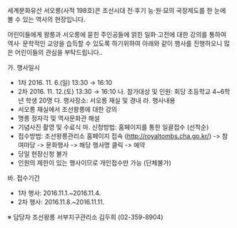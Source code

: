 세계문화유산 서오릉(사적 198호)은 조선시대 전·후기 능·원·묘의 국장제도를 한 눈에 볼 수 있는 역사의 현장입니다.

어린이들에게 왕릉과 서오릉에 묻힌 주인공들에 얽힌 일화·고전에 대한 강의를 통하여 역사· 문학적인 교양을 습득할 수 있도록 하기위하여 아래와 같이 행사를 진행하오니 많은 어린이들의 관심을 부탁드립니다..

가. 행사일시
   - 1차 2016. 11. 6.(일) 13:30 → 16:10
   - 2차 2016. 11. 12.(토) 13:30 → 16:10
나. 참가대상 및 인원: 회당 초등학교 4~6학년 학생 20명
다. 행사장소: 서오릉 재실 및 경내
라. 행사내용
   - 서오릉 재실에서 조선왕릉에 대한 강의
   - 명릉 정자각 및 역사문화관 해설
   - 기념사진 촬영 및 수료식
마. 신청방법: 홈페이지를 통한 일괄접수 (선착순)
   - 접수방법: 조선왕릉관리소 홈페이지 접속 (http://royaltombs.cha.go.kr/)
     -> 참여마당 -> 문화행사 -> 해당 행사명 클릭 -> 예약
   - 당일 현장신청 불가
   - 인원의 제한이 있는 행사이므로 개인접수만 가능 (단체불가)

바. 접수기간
   - 1차 행사: 2016.11.1.~2016.11.4.
   - 2차 행사: 2016.11.8.~2016.11.11.

※ 담당자 조선왕릉 서부지구관리소 김두희 (02-359-8904)